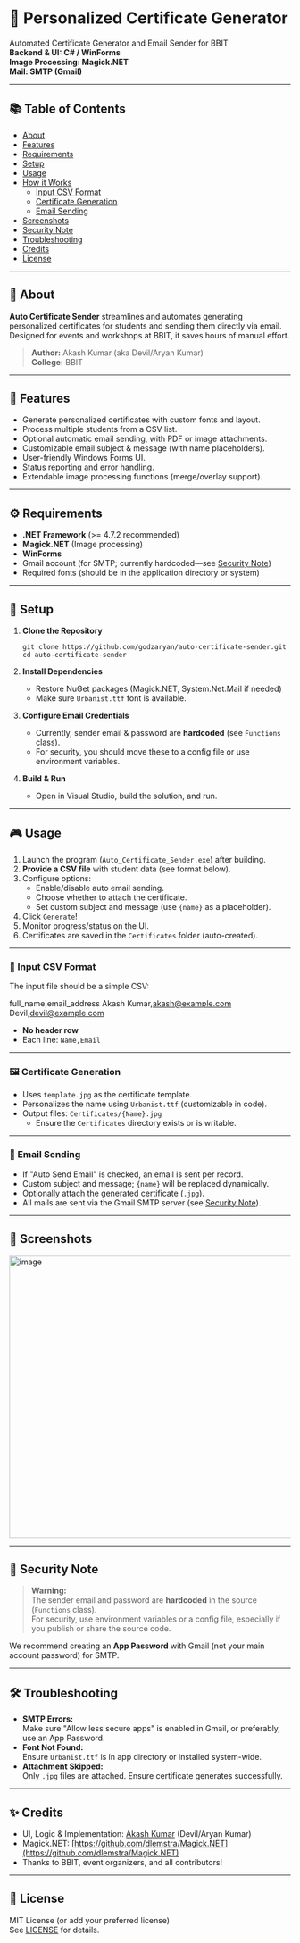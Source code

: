 # 🏅 Personalized Certificate Generator

Automated Certificate Generator and Email Sender for BBIT  
**Backend & UI: C# / WinForms**  
**Image Processing: Magick.NET**  
**Mail: SMTP (Gmail)**

---

## 📚 Table of Contents

- [About](#about)
- [Features](#features)
- [Requirements](#requirements)
- [Setup](#setup)
- [Usage](#usage)
- [How it Works](#how-it-works)
    - [Input CSV Format](#input-csv-format)
    - [Certificate Generation](#certificate-generation)
    - [Email Sending](#email-sending)
- [Screenshots](#screenshots)
- [Security Note](#security-note)
- [Troubleshooting](#troubleshooting)
- [Credits](#credits)
- [License](#license)

---

## 📝 About

**Auto Certificate Sender** streamlines and automates generating personalized certificates for students and sending them directly via email. Designed for events and workshops at BBIT, it saves hours of manual effort.

> **Author:** Akash Kumar (aka Devil/Aryan Kumar)  
> **College:** BBIT

---

## 🌟 Features

- Generate personalized certificates with custom fonts and layout.
- Process multiple students from a CSV list.
- Optional automatic email sending, with PDF or image attachments.
- Customizable email subject & message (with name placeholders).
- User-friendly Windows Forms UI.
- Status reporting and error handling.
- Extendable image processing functions (merge/overlay support).

---

## ⚙️ Requirements

- **.NET Framework** (>= 4.7.2 recommended)
- **Magick.NET** (Image processing)
- **WinForms**
- Gmail account (for SMTP; currently hardcoded—see [Security Note](#security-note))
- Required fonts (should be in the application directory or system)

---

## 🚀 Setup

1. **Clone the Repository**

    ```
    git clone https://github.com/godzaryan/auto-certificate-sender.git
    cd auto-certificate-sender
    ```

2. **Install Dependencies**

    - Restore NuGet packages (Magick.NET, System.Net.Mail if needed)
    - Make sure `Urbanist.ttf` font is available.

3. **Configure Email Credentials**

    - Currently, sender email & password are **hardcoded** (see `Functions` class).
    - For security, you should move these to a config file or use environment variables.

4. **Build & Run**

    - Open in Visual Studio, build the solution, and run.

---

## 🎮 Usage

1. Launch the program (`Auto_Certificate_Sender.exe`) after building.
2. **Provide a CSV file** with student data (see format below).
3. Configure options:
    - Enable/disable auto email sending.
    - Choose whether to attach the certificate.
    - Set custom subject and message (use `{name}` as a placeholder).
4. Click `Generate`!
5. Monitor progress/status on the UI.
6. Certificates are saved in the `Certificates` folder (auto-created).

---

### 📝 Input CSV Format

The input file should be a simple CSV:

full_name,email_address
Akash Kumar,akash@example.com
Devil,devil@example.com


- **No header row**
- Each line: `Name,Email`

---

### 🖼️ Certificate Generation

- Uses `template.jpg` as the certificate template.
- Personalizes the name using `Urbanist.ttf` (customizable in code).
- Output files: `Certificates/{Name}.jpg`
    - Ensure the `Certificates` directory exists or is writable.

---

### 📧 Email Sending

- If "Auto Send Email" is checked, an email is sent per record.
- Custom subject and message; `{name}` will be replaced dynamically.
- Optionally attach the generated certificate (`.jpg`).
- All mails are sent via the Gmail SMTP server (see [Security Note](#security-note)).

---

## 📸 Screenshots

<img width="586" height="505" alt="image" src="https://github.com/user-attachments/assets/fa1ce46f-6628-479a-a5b0-7d7813fd911b" />


---

## 🔐 Security Note

> **Warning:**  
> The sender email and password are **hardcoded** in the source (`Functions` class).  
> For security, use environment variables or a config file, especially if you publish or share the source code.

We recommend creating an **App Password** with Gmail (not your main account password) for SMTP.

---

## 🛠️ Troubleshooting

- **SMTP Errors:**  
  Make sure "Allow less secure apps" is enabled in Gmail, or preferably, use an App Password.
- **Font Not Found:**  
  Ensure `Urbanist.ttf` is in app directory or installed system-wide.
- **Attachment Skipped:**  
  Only `.jpg` files are attached. Ensure certificate generates successfully.

---

## ✨ Credits

- UI, Logic & Implementation: [Akash Kumar](mailto:cronoquillgamers2018@gmail.com) (Devil/Aryan Kumar)
- Magick.NET: [https://github.com/dlemstra/Magick.NET](https://github.com/dlemstra/Magick.NET)
- Thanks to BBIT, event organizers, and all contributors!

---

## 📜 License

MIT License (or add your preferred license)  
See [LICENSE](LICENSE) for details.
